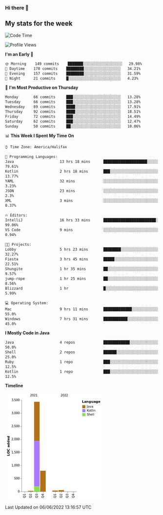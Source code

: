 ### Hi there 👋

## My stats for the week
<!--START_SECTION:waka-->
![Code Time](http://img.shields.io/badge/Code%20Time-245%20hrs%207%20mins-blue)

![Profile Views](http://img.shields.io/badge/Profile%20Views-0-blue)

**I'm an Early 🐤** 

```text
🌞 Morning    149 commits    ███████░░░░░░░░░░░░░░░░░░   29.98% 
🌆 Daytime    170 commits    ████████░░░░░░░░░░░░░░░░░   34.21% 
🌃 Evening    157 commits    ████████░░░░░░░░░░░░░░░░░   31.59% 
🌙 Night      21 commits     █░░░░░░░░░░░░░░░░░░░░░░░░   4.23%

```
📅 **I'm Most Productive on Thursday** 

```text
Monday       66 commits     ███░░░░░░░░░░░░░░░░░░░░░░   13.28% 
Tuesday      66 commits     ███░░░░░░░░░░░░░░░░░░░░░░   13.28% 
Wednesday    89 commits     ████░░░░░░░░░░░░░░░░░░░░░   17.91% 
Thursday     92 commits     ████░░░░░░░░░░░░░░░░░░░░░   18.51% 
Friday       72 commits     ███░░░░░░░░░░░░░░░░░░░░░░   14.49% 
Saturday     62 commits     ███░░░░░░░░░░░░░░░░░░░░░░   12.47% 
Sunday       50 commits     ██░░░░░░░░░░░░░░░░░░░░░░░   10.06%

```


📊 **This Week I Spent My Time On** 

```text
⌚︎ Time Zone: America/Halifax

💬 Programming Languages: 
Java                     13 hrs 18 mins      ████████████████████░░░░░   79.61% 
Kotlin                   2 hrs 18 mins       ███░░░░░░░░░░░░░░░░░░░░░░   13.77% 
YAML                     32 mins             ░░░░░░░░░░░░░░░░░░░░░░░░░   3.23% 
JSON                     23 mins             ░░░░░░░░░░░░░░░░░░░░░░░░░   2.3% 
XML                      3 mins              ░░░░░░░░░░░░░░░░░░░░░░░░░   0.37%

🔥 Editors: 
IntelliJ                 16 hrs 33 mins      ████████████████████████░   99.06% 
VS Code                  9 mins              ░░░░░░░░░░░░░░░░░░░░░░░░░   0.94%

🐱‍💻 Projects: 
Lobby                    5 hrs 23 mins       ████████░░░░░░░░░░░░░░░░░   32.27% 
Fiesta                   3 hrs 45 mins       █████░░░░░░░░░░░░░░░░░░░░   22.51% 
Shungite                 1 hr 35 mins        ██░░░░░░░░░░░░░░░░░░░░░░░   9.57% 
jump-rope                1 hr 25 mins        ██░░░░░░░░░░░░░░░░░░░░░░░   8.56% 
Blizzard                 1 hr                █░░░░░░░░░░░░░░░░░░░░░░░░   5.99%

💻 Operating System: 
Mac                      9 hrs 11 mins       █████████████░░░░░░░░░░░░   55.0% 
Windows                  7 hrs 31 mins       ███████████░░░░░░░░░░░░░░   45.0%

```

**I Mostly Code in Java** 

```text
Java                     4 repos             ████████████░░░░░░░░░░░░░   50.0% 
Shell                    2 repos             ██████░░░░░░░░░░░░░░░░░░░   25.0% 
Ruby                     1 repo              ███░░░░░░░░░░░░░░░░░░░░░░   12.5% 
Kotlin                   1 repo              ███░░░░░░░░░░░░░░░░░░░░░░   12.5%

```


**Timeline**

![Chart not found](https://raw.githubusercontent.com/lyndseyy/lyndseyy/main/charts/bar_graph.png) 


 Last Updated on 06/06/2022 13:16:57 UTC
<!--END_SECTION:waka-->